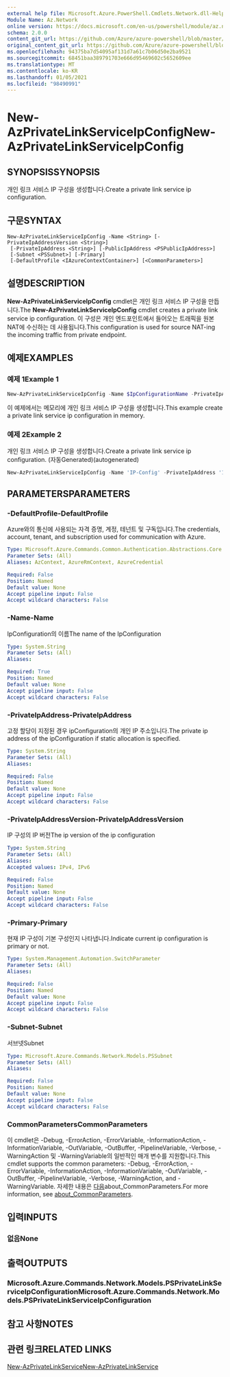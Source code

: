 ```yaml
---
external help file: Microsoft.Azure.PowerShell.Cmdlets.Network.dll-Help.xml
Module Name: Az.Network
online version: https://docs.microsoft.com/en-us/powershell/module/az.network/new-azprivatelinkserviceipconfig
schema: 2.0.0
content_git_url: https://github.com/Azure/azure-powershell/blob/master/src/Network/Network/help/New-AzPrivateLinkServiceIpConfig.md
original_content_git_url: https://github.com/Azure/azure-powershell/blob/master/src/Network/Network/help/New-AzPrivateLinkServiceIpConfig.md
ms.openlocfilehash: 94375ba7d54095af131d7a61c7b06d50e2ba9521
ms.sourcegitcommit: 68451baa389791703e666d95469602c5652609ee
ms.translationtype: MT
ms.contentlocale: ko-KR
ms.lasthandoff: 01/05/2021
ms.locfileid: "98490991"
---
```

# <span data-ttu-id="d2b41-101">New-AzPrivateLinkServiceIpConfig</span><span class="sxs-lookup"><span data-stu-id="d2b41-101">New-AzPrivateLinkServiceIpConfig</span></span>

## <span data-ttu-id="d2b41-102">SYNOPSIS</span><span class="sxs-lookup"><span data-stu-id="d2b41-102">SYNOPSIS</span></span>
<span data-ttu-id="d2b41-103">개인 링크 서비스 IP 구성을 생성합니다.</span><span class="sxs-lookup"><span data-stu-id="d2b41-103">Create a private link service ip configuration.</span></span>

## <span data-ttu-id="d2b41-104">구문</span><span class="sxs-lookup"><span data-stu-id="d2b41-104">SYNTAX</span></span>

```
New-AzPrivateLinkServiceIpConfig -Name <String> [-PrivateIpAddressVersion <String>]
 [-PrivateIpAddress <String>] [-PublicIpAddress <PSPublicIpAddress>]
 [-Subnet <PSSubnet>] [-Primary]
 [-DefaultProfile <IAzureContextContainer>] [<CommonParameters>]
```

## <span data-ttu-id="d2b41-105">설명</span><span class="sxs-lookup"><span data-stu-id="d2b41-105">DESCRIPTION</span></span>
<span data-ttu-id="d2b41-106">**New-AzPrivateLinkServiceIpConfig** cmdlet은 개인 링크 서비스 IP 구성을 만듭니다.</span><span class="sxs-lookup"><span data-stu-id="d2b41-106">The **New-AzPrivateLinkServiceIpConfig** cmdlet creates a private link service ip configuration.</span></span> <span data-ttu-id="d2b41-107">이 구성은 개인 엔드포인트에서 들어오는 트래픽을 원본 NAT에 수신하는 데 사용됩니다.</span><span class="sxs-lookup"><span data-stu-id="d2b41-107">This configuration is used for source NAT-ing the incoming traffic from private endpoint.</span></span> 

## <span data-ttu-id="d2b41-108">예제</span><span class="sxs-lookup"><span data-stu-id="d2b41-108">EXAMPLES</span></span>

### <span data-ttu-id="d2b41-109">예제 1</span><span class="sxs-lookup"><span data-stu-id="d2b41-109">Example 1</span></span>
```powershell
New-AzPrivateLinkServiceIpConfig -Name $IpConfigurationName -PrivateIpAddress "10.0.0.5" -Primary
```

<span data-ttu-id="d2b41-110">이 예제에서는 메모리에 개인 링크 서비스 IP 구성을 생성합니다.</span><span class="sxs-lookup"><span data-stu-id="d2b41-110">This example create a private link service ip configuration in memory.</span></span>

### <span data-ttu-id="d2b41-111">예제 2</span><span class="sxs-lookup"><span data-stu-id="d2b41-111">Example 2</span></span>

<span data-ttu-id="d2b41-112">개인 링크 서비스 IP 구성을 생성합니다.</span><span class="sxs-lookup"><span data-stu-id="d2b41-112">Create a private link service ip configuration.</span></span> <span data-ttu-id="d2b41-113">(자동Generated)</span><span class="sxs-lookup"><span data-stu-id="d2b41-113">(autogenerated)</span></span>

<!-- Aladdin Generated Example -->
```powershell
New-AzPrivateLinkServiceIpConfig -Name 'IP-Config' -PrivateIpAddress '10.0.0.5' -Subnet <PSSubnet>
```

## <span data-ttu-id="d2b41-114">PARAMETERS</span><span class="sxs-lookup"><span data-stu-id="d2b41-114">PARAMETERS</span></span>

### <span data-ttu-id="d2b41-115">-DefaultProfile</span><span class="sxs-lookup"><span data-stu-id="d2b41-115">-DefaultProfile</span></span>
<span data-ttu-id="d2b41-116">Azure와의 통신에 사용되는 자격 증명, 계정, 테넌트 및 구독입니다.</span><span class="sxs-lookup"><span data-stu-id="d2b41-116">The credentials, account, tenant, and subscription used for communication with Azure.</span></span>

```yaml
Type: Microsoft.Azure.Commands.Common.Authentication.Abstractions.Core.IAzureContextContainer
Parameter Sets: (All)
Aliases: AzContext, AzureRmContext, AzureCredential

Required: False
Position: Named
Default value: None
Accept pipeline input: False
Accept wildcard characters: False
```

### <span data-ttu-id="d2b41-117">-Name</span><span class="sxs-lookup"><span data-stu-id="d2b41-117">-Name</span></span>
<span data-ttu-id="d2b41-118">IpConfiguration의 이름</span><span class="sxs-lookup"><span data-stu-id="d2b41-118">The name of the IpConfiguration</span></span>

```yaml
Type: System.String
Parameter Sets: (All)
Aliases:

Required: True
Position: Named
Default value: None
Accept pipeline input: False
Accept wildcard characters: False
```

### <span data-ttu-id="d2b41-119">-PrivateIpAddress</span><span class="sxs-lookup"><span data-stu-id="d2b41-119">-PrivateIpAddress</span></span>
<span data-ttu-id="d2b41-120">고정 할당이 지정된 경우 ipConfiguration의 개인 IP 주소입니다.</span><span class="sxs-lookup"><span data-stu-id="d2b41-120">The private ip address of the ipConfiguration if static allocation is specified.</span></span>

```yaml
Type: System.String
Parameter Sets: (All)
Aliases:

Required: False
Position: Named
Default value: None
Accept pipeline input: False
Accept wildcard characters: False
```

### <span data-ttu-id="d2b41-121">-PrivateIpAddressVersion</span><span class="sxs-lookup"><span data-stu-id="d2b41-121">-PrivateIpAddressVersion</span></span>
<span data-ttu-id="d2b41-122">IP 구성의 IP 버전</span><span class="sxs-lookup"><span data-stu-id="d2b41-122">The ip version of the ip configuration</span></span>

```yaml
Type: System.String
Parameter Sets: (All)
Aliases:
Accepted values: IPv4, IPv6

Required: False
Position: Named
Default value: None
Accept pipeline input: False
Accept wildcard characters: False
```

### <span data-ttu-id="d2b41-123">-Primary</span><span class="sxs-lookup"><span data-stu-id="d2b41-123">-Primary</span></span>
<span data-ttu-id="d2b41-124">현재 IP 구성이 기본 구성인지 나타냅니다.</span><span class="sxs-lookup"><span data-stu-id="d2b41-124">Indicate current ip configuration is primary or not.</span></span>

```yaml
Type: System.Management.Automation.SwitchParameter
Parameter Sets: (All)
Aliases:

Required: False
Position: Named
Default value: None
Accept pipeline input: False
Accept wildcard characters: False
```

### <span data-ttu-id="d2b41-125">-Subnet</span><span class="sxs-lookup"><span data-stu-id="d2b41-125">-Subnet</span></span>
<span data-ttu-id="d2b41-126">서브넷</span><span class="sxs-lookup"><span data-stu-id="d2b41-126">Subnet</span></span>

```yaml
Type: Microsoft.Azure.Commands.Network.Models.PSSubnet
Parameter Sets: (All)
Aliases:

Required: False
Position: Named
Default value: None
Accept pipeline input: False
Accept wildcard characters: False
```

### <span data-ttu-id="d2b41-127">CommonParameters</span><span class="sxs-lookup"><span data-stu-id="d2b41-127">CommonParameters</span></span>
<span data-ttu-id="d2b41-128">이 cmdlet은 -Debug, -ErrorAction, -ErrorVariable, -InformationAction, -InformationVariable, -OutVariable, -OutBuffer, -PipelineVariable, -Verbose, -WarningAction 및 -WarningVariable의 일반적인 매개 변수를 지원합니다.</span><span class="sxs-lookup"><span data-stu-id="d2b41-128">This cmdlet supports the common parameters: -Debug, -ErrorAction, -ErrorVariable, -InformationAction, -InformationVariable, -OutVariable, -OutBuffer, -PipelineVariable, -Verbose, -WarningAction, and -WarningVariable.</span></span> <span data-ttu-id="d2b41-129">자세한 내용은 [다음](http://go.microsoft.com/fwlink/?LinkID=113216)about_CommonParameters.</span><span class="sxs-lookup"><span data-stu-id="d2b41-129">For more information, see [about_CommonParameters](http://go.microsoft.com/fwlink/?LinkID=113216).</span></span>

## <span data-ttu-id="d2b41-130">입력</span><span class="sxs-lookup"><span data-stu-id="d2b41-130">INPUTS</span></span>

### <span data-ttu-id="d2b41-131">없음</span><span class="sxs-lookup"><span data-stu-id="d2b41-131">None</span></span>

## <span data-ttu-id="d2b41-132">출력</span><span class="sxs-lookup"><span data-stu-id="d2b41-132">OUTPUTS</span></span>

### <span data-ttu-id="d2b41-133">Microsoft.Azure.Commands.Network.Models.PSPrivateLinkServiceIpConfiguration</span><span class="sxs-lookup"><span data-stu-id="d2b41-133">Microsoft.Azure.Commands.Network.Models.PSPrivateLinkServiceIpConfiguration</span></span>

## <span data-ttu-id="d2b41-134">참고 사항</span><span class="sxs-lookup"><span data-stu-id="d2b41-134">NOTES</span></span>

## <span data-ttu-id="d2b41-135">관련 링크</span><span class="sxs-lookup"><span data-stu-id="d2b41-135">RELATED LINKS</span></span>

[<span data-ttu-id="d2b41-136">New-AzPrivateLinkService</span><span class="sxs-lookup"><span data-stu-id="d2b41-136">New-AzPrivateLinkService</span></span>](./New-AzPrivateLinkService.md)